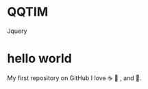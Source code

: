# QQTIM
Jquery 
# hello world
 My first repository on GitHub
I love :coffee: :pizza: , and :dancer:.
